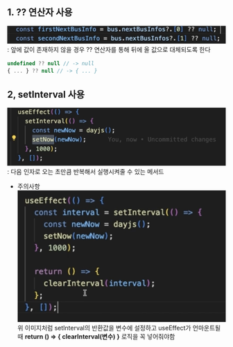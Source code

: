 ## 1. ?? 연산자 사용
![alt text](image-4.png)
: 앞에 값이 존재하지 않을 경우 ?? 연산자를 통해 뒤에 올 값으로 대체되도록 한다
```js
undefined ?? null // -> null
{ ... } ?? null // -> { ... }
```

## 2, setInterval 사용
![](image-5.png)
: 다음 인자로 오는 초만큼 반복해서 실행시켜줄 수 있는 메서드
- 주의사항
![alt text](image-6.png)
위 이미지처럼 setInterval의 반환값을 변수에 설정하고 useEffect가 언마운트될 때 **return () => { clearInterval(변수) }** 로직을 꼭 넣어줘야함

